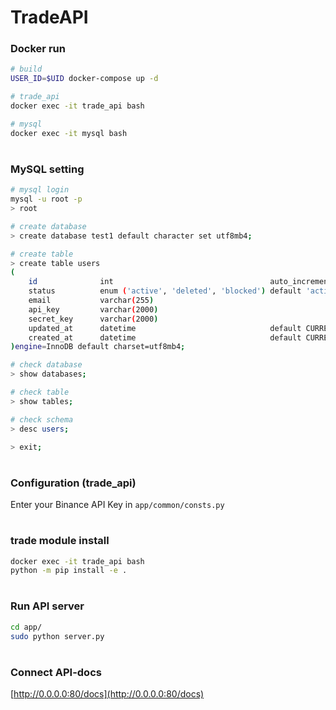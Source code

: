 # TradeAPI

### Docker run
```bash
# build
USER_ID=$UID docker-compose up -d

# trade_api
docker exec -it trade_api bash

# mysql
docker exec -it mysql bash
```
#
### MySQL setting
```bash
# mysql login
mysql -u root -p
> root

# create database
> create database test1 default character set utf8mb4;

# create table
> create table users
(
    id              int                                   auto_increment            primary key,
    status          enum ('active', 'deleted', 'blocked') default 'active'          not null,
    email           varchar(255)                                                    null,
    api_key         varchar(2000)                                                   null,
    secret_key      varchar(2000)                                                   null,
    updated_at      datetime                              default CURRENT_TIMESTAMP not null on update CURRENT_TIMESTAMP,
    created_at      datetime                              default CURRENT_TIMESTAMP not null
)engine=InnoDB default charset=utf8mb4;

# check database
> show databases;

# check table
> show tables;

# check schema
> desc users;

> exit;
```  
#
### Configuration (trade_api)
Enter your Binance API Key in `app/common/consts.py`
#
### trade module install
```bash
docker exec -it trade_api bash
python -m pip install -e .
```   
#
### Run API server
```bash
cd app/
sudo python server.py
```
#
### Connect API-docs
[http://0.0.0.0:80/docs](http://0.0.0.0:80/docs)
